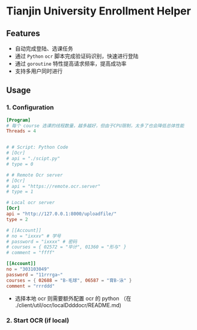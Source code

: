 # Tianjin University Enrollment Helper

## Features

- 自动完成登陆、选课任务
- 通过 `Python` `ocr` 脚本完成验证码识别，快速进行登陆
- 通过 `goroutine` 特性提高请求频率，提高成功率
- 支持多用户同时进行

## Usage

### 1. Configuration

```toml
[Program]
# 每个 course 选课的线程数量，越多越好，但由于CPU限制，太多了也会降低总体性能
Threads = 4


# # Script: Python Code
# [Ocr]
# api = "./scipt.py"
# type = 0

# # Remote Ocr server
# [Ocr]
# api = "https://remote.ocr.server"
# type = 1

# Local ocr server
[Ocr]
api = "http://127.0.0.1:8000/uploadfile/"
type = 2

# [[Account]]
# no = "ixxxv" # 学号
# password = "ixxxx" # 密码
# courses = { 02572 = "毕计", 01360 = "形与" }
# comment = "ffff"

[[Account]]
no = "303103049"
password = "11rrrga~"
courses = { 02688 = "B-毛球", 06587 = "育B-泳" }
comment = "rrrddd"
```

- 选择本地 ocr 则需要额外配置 ocr 的 python （在 ./client/util/ocr/localDdddocr/README.md)

### 2. Start OCR (if local)
